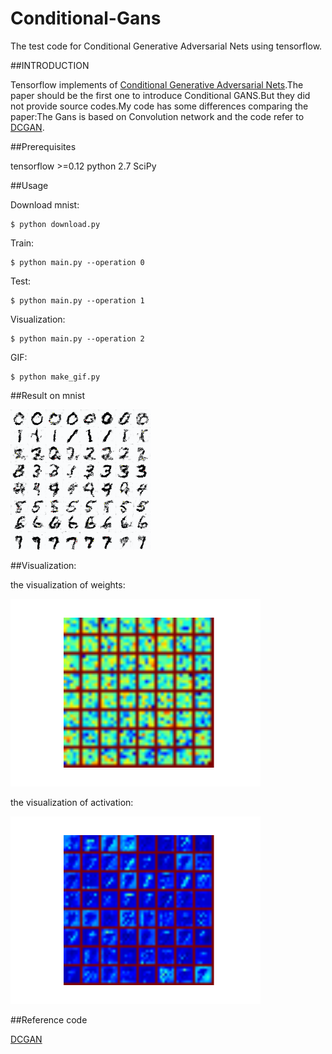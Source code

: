 # Conditional-Gans
The test code for Conditional Generative Adversarial Nets using tensorflow.

##INTRODUCTION

Tensorflow implements of [Conditional Generative Adversarial Nets](https://arxiv.org/abs/1411.1784).The paper should be the first one to introduce Conditional GANS.But they did not provide source codes.My code has some differences comparing the paper:The Gans is based on Convolution network and the code refer to [DCGAN](https://github.com/carpedm20/DCGAN-tensorflow).

##Prerequisites

tensorflow >=0.12
python 2.7
SciPy

##Usage

  Download mnist:
  
    $ python download.py
  
  Train:
  
    $ python main.py --operation 0
  
  Test:
  
    $ python main.py --operation 1
  
  Visualization:
  
    $ python main.py --operation 2
    
  GIF:
  
    $ python make_gif.py
  
##Result on mnist

![](images/result.gif)


##Visualization:


the visualization of weights:

![](images/weights.png)

the visualization of activation:

![](images/activations.png)


##Reference code

[DCGAN](https://github.com/carpedm20/DCGAN-tensorflow)

